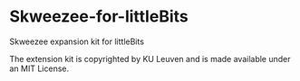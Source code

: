 # Skweezee-for-littleBits
Skweezee expansion kit for littleBits

The extension kit is copyrighted by KU Leuven and is made available under an MIT License.
